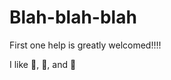Blah-blah-blah
==============

First one help is greatly welcomed!!!!

I like :sushi:, :book:, and :car:
